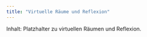 ```yaml
---
title: "Virtuelle Räume und Reflexion"
---
```


Inhalt: Platzhalter zu virtuellen Räumen und Reflexion.
